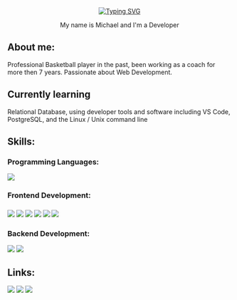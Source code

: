 <!--

Here are some ideas to get you started:

- 🔭 I’m currently working on ...
- 👯 I’m looking to collaborate on ...
- 🤔 I’m looking for help with ...
- 💬 Ask me about ...
- 📫 How to reach me: ...
- 😄 Pronouns: ...
- ⚡ Fun fact: ...
-->
<div align="center">
<a href="https://git.io/typing-svg"><img src="https://readme-typing-svg.demolab.com?font=Open+Sans&weight=700&size=24&pause=1000&color=FD841F&center=true&vCenter=true&width=390&height=48&lines=%3Ch1%3EHello+World+%26%23128075%3C%2Fh1%3E" alt="Typing SVG" /></a>
<p>My name is Michael and I'm a Developer</p>
</div>

<div align="left">
  <h2>About me:</h2>
  <p>Professional Basketball player in the past, been working as a coach for more then 7 years. Passionate about Web Development.</p>
  <h2>Currently learning</h2>
  <p>Relational Database, using developer tools and software including VS Code, PostgreSQL, and the Linux / Unix command line</p>
  </div

<div align="left">
  <h2>Skills:</h2>
  <h3>Programming Languages:</h3>
  <img src="https://img.shields.io/badge/JavaScript-FD841F?style=flat&logo=javascript&labelColor=001253">
  <h3>Frontend Development:<h3>
  <img src="https://img.shields.io/badge/HTML-FD841F?style=flat&logo=html5&labelColor=001253">
  <img src="https://img.shields.io/badge/CSS3-FD841F?style=flat&logo=css3&labelColor=001253">
  <img src="https://img.shields.io/badge/Sass-FD841F?style=flat&logo=sass&labelColor=001253">
  <img src="https://img.shields.io/badge/Tailwind-FD841F?style=flat&logo=tailwindcss&labelColor=001253">
  <img src="https://img.shields.io/badge/Bootstrap-FD841F?style=flat&logo=bootstrap&labelColor=001253">
  <img src="https://img.shields.io/badge/React-FD841F?style=flat&logo=react&labelColor=001253">
  <h3>Backend Development:</h3>
  <img src="https://img.shields.io/badge/Nodejs-FD841F?style=flat&logo=node.js&labelColor=001253">
  <img src="https://img.shields.io/badge/express-FD841F?style=flat&logo=express&labelColor=001253">
  <h2>Links:</h2>
  <a href="https://www.linkedin.com/in/mikhailshumilin/">
    <img src="https://img.shields.io/badge/LinkedIn-FD841F?style=flat&logo=linkedin&labelColor=001253"></a>
    <a href="https://www.freecodecamp.org/fccb68455c5-33b9-4af6-bfe1-43778224c837">
    <img src="https://img.shields.io/badge/freeCodeCamp-FD841F?style=flat&logo=freecodecamp&labelColor=001253"></a>
  <a href="https://codepen.io/M1S7">
    <img src="https://img.shields.io/badge/CodePen-FD841F?style=flat&logo=codepen&labelColor=001253"></a>
  </div>

